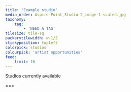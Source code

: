 ```yaml
---
title: 'Example studio'
media_order: Aspire-Point_Studio-2_image-1-scaled.jpg
taxonomy:
    tag:
        - 'NEED A TAG'
tilesize: tile-sq
packerytilewidth: w-1/2
stickyposition: topleft
colorpick: studios
colourpick: 'artist opportunities'
feed:
    limit: 10
---
```


Studios currently available


===

